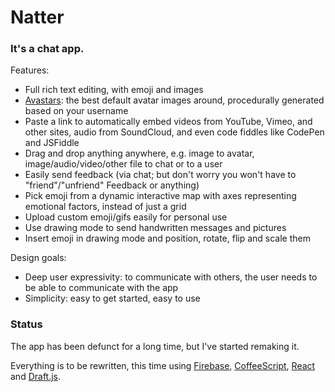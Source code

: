 # Natter

### It's a chat app.

Features:

* Full rich text editing, with emoji and images
* [Avastars][]: the best default avatar images around, procedurally generated based on your username
* Paste a link to automatically embed videos from YouTube, Vimeo, and other sites, audio from SoundCloud, and even code fiddles like CodePen and JSFiddle
* Drag and drop anything anywhere, e.g. image to avatar, image/audio/video/other file to chat or to a user
* Easily send feedback (via chat; but don't worry you won't have to "friend"/"unfriend" Feedback or anything)
* Pick emoji from a dynamic interactive map with axes representing emotional factors, instead of just a grid
* Upload custom emoji/gifs easily for personal use
* Use drawing mode to send handwritten messages and pictures
* Insert emoji in drawing mode and position, rotate, flip and scale them

Design goals:

* Deep user expressivity: to communicate with others, the user needs to be able to communicate with the app
* Simplicity: easy to get started, easy to use

### Status

The app has been defunct for a long time, but I've started remaking it.

Everything is to be rewritten, this time using [Firebase][], [CoffeeScript][], [React][] and [Draft.js][].

<!--
### The Secret Hidden Section (omg)

Notes (that could become tests):

* When you type a message and refresh the page, it should be saved
* When you double-click a message, it should edit the message
* You should also be able to edit a message on mobile
* You should be able to edit or delete messages from a context menu
* When you drag and drop an image (or maybe video? if it can make gifs and crop in 3D), your avatar should get bigger to show it as a drop target

Links:

Use this for searching for contacts (eventually):
	https://github.com/firebase/flashlight
	https://firebase.googleblog.com/2014/01/queries-part-2-advanced-searches-with.html

Automatic embedding (not enough):
	https://www.npmjs.com/package/oembed-auto
	https://github.com/egoist/autoembed

Automatic linking
	https://github.com/egoist/autolink.js

Bots are fun:
	https://cleverbot.io/ 


### The Secret Hidden Section II: Corporate Agenda Edition

A communications platform needs to have the lowest barrier to entry as possible.

Theoretical monetization strategies and limitations:
	ads
		hopefully unobtrusive
		almost definitely the way to go
	paid up-front
		considered as a "feature" by some, but for things like todo apps and email
		(the real feature is not having ads -- btw Hulu, you screwed this up)
		limits the barrier to entry too much for a communications platform
	pay for small extra feature
		i.e. not showing a "Sent with MailChimp" watermark in an email
		unlimited history logs
			1. feels like an artificial limit to begin with
			2. unless it's economically disingenuous, it doesn't unlock preexisting history and offer immediate value
			3. people still might think it will unlock previous history, and complain that they weren't able to recover their PGP key or whatever
		communication features
			e.g. "stickers", "emoji packs", "more GIFs 4 the lolz", or something similar to drawing mode
			makes the communication platform asynchronous
			1. can feel elitist
			2. can create a situation where one person can't respond in the same way (which they would naturally want to)
			3. I want to make this an open platform where you can use your own emojis, GIFs, and other means of expression
				(which might warrant a third-party "store" type of thing to discourage chrome extensions that could be malicious)
	free trial, with referral as an alternative to payment
		1. complicated to implement
		2. no one likes free trials, as they're inherently somewhat arbitrary
		3. referrals could be nice though
		4. only makes sense for mobile apps, and if there's a web version, it can likely do everything you need
	donations
		1. possibly less reliable than other channels although I have no data
		2. who's gonna donate, though?
	Patreon
		like donations, but more reliable?
	pay to remove ads for everyone for a period of time
		1. complicated to implement
		2. this could be cool though

-->

[Firebase]: https://www.firebase.com/
[CoffeeScript]: http://coffeescript.org/
[React]: https://facebook.github.io/react/
[Draft.js]: https://facebook.github.io/draft-js/
[Avastars]: https://rawgit.com/1j01/natter/master/app/components.html
[main app screen]: https://rawgit.com/1j01/natter/master/app/index.html

